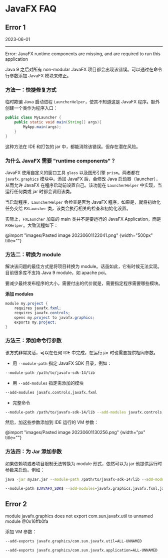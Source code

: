 # JavaFX FAQ

## Error 1

2023-06-01
****
Error: JavaFX runtime components are missing, and are required to run this application

Java 9 之后对所有 non-modular JavaFX 项目都会出现该错误。可以通过在命令行参数添加 JavaFX 模块来修正。

### 方法一：快捷修复方式

临时欺骗 Java 启动进程 `LauncherHelper`，使其不知道这是 JavaFX 程序。额外创建一个类作为程序入口：

```java
public class MyLauncher {
    public static void main(String[] args){
        MyApp.main(args);
    }
}
```

这种方法在 IDE 和打包的 jar 中，都能消除该错误。但存在潜在风险。

### 为什么 JavaFX 需要 "runtime components"？

JavaFX 使用自定义的窗口工具 `glass` 以及图形引擎 `prism`。两者都在 `javafx.graphics` 模块中。添加 JavaFX 后，会修改 Java 启动器（launcher），从而允许 JavaFX 在程序启动前设置自己。该功能在 `LauncherHelper` 中实现，当运行任何类或 jar 时都会调用该类。

当启动程序，`LauncherHelper` 会检查是否为 JavaFX 程序，如果是，就将初始化任务交给 `FXLauncher` 类，该类会执行相关的检查和初始化设置。

实际上，`FXLauncher` 加载的 main 类并不是要运行的 JavaFX Application，而是 `FXHelper`。大致流程如下：

@import "images/Pasted image 20230601122041.png" {width="500px" title=""}

### 方法二：转换为 module

解决该问题的最佳方式是将项目转换为 module。话虽如此，它有时候无法实现。目前很多库不支持 Java 9 module，如 apache poi。

要减少最终发布程序的大小，需要付出的代价就是，需要指定程序需要哪些模块。

**添加 modules**

```java
module my.project {
    requires javafx.fxml;
    requires javafx.controls;
    opens my.project to javafx.graphics;
    exports my.project;
}
```

### 方法三：添加命令行参数

该方式非常灵活，可以在任何 IDE 中完成，在运行 jar 时也需要提供相同参数。

- 用 `--module-path` 指定 JavaFX SDK 目录，例如：

```sh
--module-path /path/to/javafx-sdk-14/lib
```

- 用 `--add-modules` 指定需添加的模块

```sh
--add-modules javafx.controls,javafx.fxml
```

- 完整命令

```sh
--module-path /path/to/javafx-sdk-14/lib --add-modules javafx.controls,javafx.fxml
```

然后，加这些参数添加到 IDE 运行的 VM 参数：

@import "images/Pasted image 20230601130256.png" {width="px" title=""}

### 方法四：为 Jar 添加参数

如果依赖项或者项目限制无法转换为 module 形式，依然可以为 jar 他提供运行时参数来启动。例如：

```sh
java -jar myJar.jar --module-path /path/to/javafx-sdk-14/lib --add-modules javafx.controls,javafx.fxml
```

```sh
--module-path $JAVAFX_SDK$ --add-modules=javafx.graphics,javafx.fxml,javafx.media --add-reads javafx.graphics=ALL-UNNAMED --add-opens javafx.controls/com.sun.javafx.charts=ALL-UNNAMED --add-opens javafx.controls/com.sun.javafx.scene.control.inputmap=ALL-UNNAMED --add-opens javafx.graphics/com.sun.javafx.iio=ALL-UNNAMED --add-opens javafx.graphics/com.sun.javafx.iio.common=ALL-UNNAMED --add-opens javafx.graphics/com.sun.javafx.css=ALL-UNNAMED --add-opens javafx.base/com.sun.javafx.runtime=ALL-UNNAMED --add-exports javafx.controls/com.sun.javafx.scene.control.behavior=ALL-UNNAMED --add-exports javafx.graphics/com.sun.javafx.scene.traversal=ALL-UNNAMED --add-exports javafx.graphics/com.sun.javafx.scene.layout=ALL-UNNAMED --add-exports javafx.graphics/com.sun.javafx.util=ALL-UNNAMED --add-exports javafx.graphics/com.sun.javafx.application=ALL-UNNAMED
```

## Error 2

module javafx.graphics does not export com.sun.javafx.util to unnamed module @0x16ffb0fa

添加 VM 参数：

```sh
--add-exports javafx.graphics/com.sun.javafx.util=ALL-UNNAMED
```

```sh
--add-exports javafx.graphics/com.sun.javafx.application=ALL-UNNAMED
```